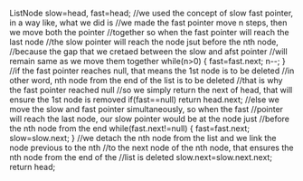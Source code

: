 ListNode slow=head, fast=head;
//we used the concept of slow fast pointer, in a way like, what we did is
//we made the fast pointer move n steps, then we move both the pointer
//together so when the fast pointer will reach the last node
//the slow pointer will reach the node jsut before the nth node,
//because the gap that we cretaed between the slow and afst pointer
//will remain same as we move them together
while(n>0)
{
fast=fast.next;
n--;
}
//if the fast pointer reaches null, that means the 1st node is to be deleted
//in other word, nth node from the end of the list is to be deleted
//that is why the fast pointer reached null
//so we simply return the next of head, that will ensure the 1st node is removed
if(fast==null)
return head.next;
//else we move the slow and fast pointer simultaneously, so when the fast
//pointer will reach the last node, our slow pointer would be at the node just
//before the nth node from the end
while(fast.next!=null)
{
fast=fast.next;
slow=slow.next;
}
//we detach the nth node from the list and we link the node previous to the nth
//to the next node of the nth node, that ensures the nth node from the end of the
//list is deleted
slow.next=slow.next.next;
return head;